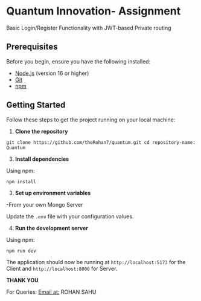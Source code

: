 # Quantum Innovation- Assignment

Basic Login/Register Functionality with JWT-based Private routing

## Prerequisites

Before you begin, ensure you have the following installed:
- [Node.js](https://nodejs.org/) (version 16 or higher)
- [Git](https://git-scm.com/)
- [npm](https://www.npmjs.com/) 

## Getting Started

Follow these steps to get the project running on your local machine:

1. **Clone the repository**

``
git clone https://github.com/theRohan7/quantum.git
cd repository-name: Quantum
``


3. **Install dependencies**

Using npm:

``
npm install
``


3. **Set up environment variables**

-From your own Mongo Server


Update the `.env` file with your configuration values.

4. **Run the development server**

Using npm:

``
npm run dev
``

The application should now be running at `http://localhost:5173` for the Client and  `http://localhost:8000` for Server.

**THANK YOU**

For Queries: [Email at:](mailto:therohansahu7@gmail.com)
ROHAN SAHU


